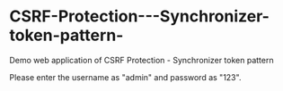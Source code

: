# CSRF-Protection---Synchronizer-token-pattern-
Demo web application of CSRF Protection - Synchronizer token pattern 

Please enter the username as "admin" and password as "123".
